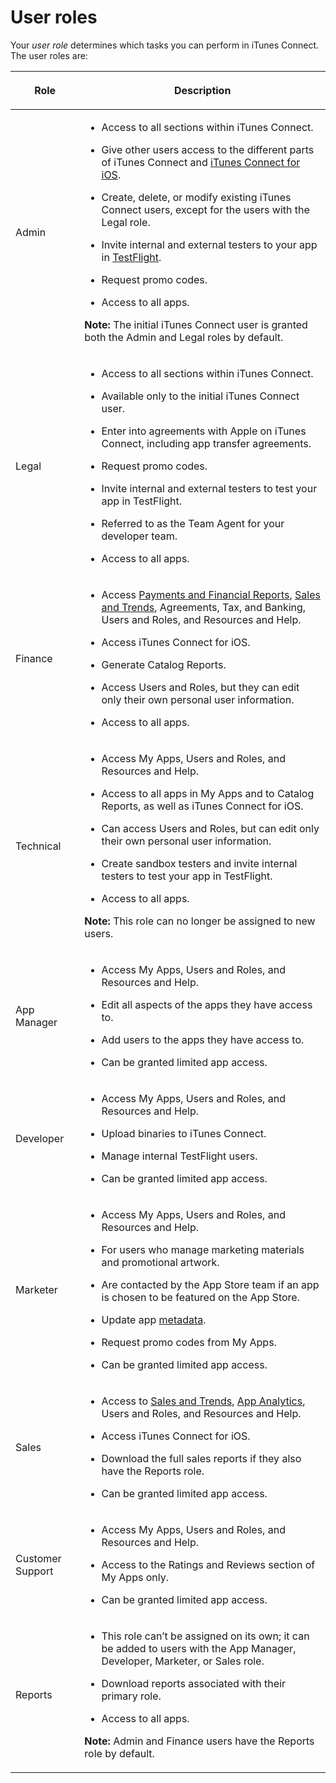 # User roles

Your _user role_ determines which tasks you can perform in iTunes Connect. The user roles are:

<table data-type="Custom" aria-label="User roles">

<thead>

<tr>

<th colspan="4" scope="col">

Role

</th>

<th colspan="8" scope="col">

Description

</th>

</tr>

</thead>

<tbody>

<tr>

<td colspan="4">

Admin

</td>

<td colspan="8">

* Access to all sections within iTunes Connect.

*   Give other users access to the different parts of iTunes Connect and [iTunes Connect for iOS](#/dev31f8af6b7).

*   Create, delete, or modify existing iTunes Connect users, except for the users with the Legal role.

*   Invite internal and external testers to your app in [TestFlight](#/devf00dd882d).

*   Request promo codes.

*   Access to all apps.

<div class="Alert">

**Note:** The initial iTunes Connect user is granted both the Admin and Legal roles by default.

</div>

</td>

</tr>

<tr>

<td colspan="4">

Legal

</td>

<td colspan="8">

*   Access to all sections within iTunes Connect.

*   Available only to the initial iTunes Connect user.

*   Enter into agreements with Apple on iTunes Connect, including app transfer agreements.

*   Request promo codes.

*   Invite internal and external testers to test your app in TestFlight.

*   Referred to as the Team Agent for your developer team.

*   Access to all apps.

</td>

</tr>

<tr>

<td colspan="4">

Finance

</td>

<td colspan="8">

*   Access [Payments and Financial Reports](#/dev5f31f986a), [Sales and Trends](#/devf00c548f9), Agreements, Tax, and Banking, Users and Roles, and Resources and Help.

*   Access iTunes Connect for iOS.

*   Generate Catalog Reports.

*   Access Users and Roles, but they can edit only their own personal user information.

*   Access to all apps.

</td>

</tr>

<tr>

<td colspan="4">

Technical

</td>

<td colspan="8">

*   Access My Apps, Users and Roles, and Resources and Help.

*   Access to all apps in My Apps and to Catalog Reports, as well as iTunes Connect for iOS.

*   Can access Users and Roles, but can edit only their own personal user information.

*   Create sandbox testers and invite internal testers to test your app in TestFlight.

*   Access to all apps.

<div class="Alert">

**Note:** This role can no longer be assigned to new users.

</div>

</td>

</tr>

<tr>

<td colspan="4">

App Manager

</td>

<td colspan="8">

*   Access My Apps, Users and Roles, and Resources and Help.

*   Edit all aspects of the apps they have access to.

*   Add users to the apps they have access to.

*   Can be granted limited app access.

</td>

</tr>

<tr>

<td colspan="4">

Developer

</td>

<td colspan="8">

*   Access My Apps, Users and Roles, and Resources and Help.

*   Upload binaries to iTunes Connect.

*   Manage internal TestFlight users.

*   Can be granted limited app access.

</td>

</tr>

<tr>

<td colspan="4">

Marketer

</td>

<td colspan="8">

*   Access My Apps, Users and Roles, and Resources and Help.

*   For users who manage marketing materials and promotional artwork.

*   Are contacted by the App Store team if an app is chosen to be featured on the App Store.

*   Update app [metadata](#/dev6e8e7453e).

*   Request promo codes from My Apps.

*   Can be granted limited app access.

</td>

</tr>

<tr>

<td colspan="4">

Sales

</td>

<td colspan="8">

*   Access to [Sales and Trends](#/devf00c548f9), [App Analytics](#/dev8fcea3935), Users and Roles, and Resources and Help.

*   Access iTunes Connect for iOS.

*   Download the full sales reports if they also have the Reports role.

*   Can be granted limited app access.

</td>

</tr>

<tr>

<td colspan="4">

Customer Support

</td>

<td colspan="8">

*   Access My Apps, Users and Roles, and Resources and Help.

*   Access to the Ratings and Reviews section of My Apps only.

*   Can be granted limited app access.

</td>

</tr>

<tr>

<td colspan="4">

Reports

</td>

<td colspan="8">

* This role can’t be assigned on its own; it can be added to users with the App Manager, Developer, Marketer, or Sales role.

*   Download reports associated with their primary role.

*   Access to all apps.

<div class="Alert">

**Note:**
Admin and Finance users have the Reports role by default.

</div>

</td>

</tr>

</tbody>

</table> 
